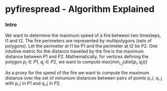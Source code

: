 # pyfirespread - Algorithm Explained
### Intro
We want to determine the maximum speed of a fire between two timesteps, t1 and t2. The fire perimeters are represented by multipolygons (sets of polygons). Let the perimeter at t1 be P1 and the perimeter at t2 be P2. One intuitive metric for the distance travelled by the fire is the maximum distance between P1 and P2. Mathematically, for vertices defining the polygon $p_i \in P1$, $q_j \in P2$, we want to compute max(min$_{i, j}(dist(p_i, q_i))$)


As a proxy for the speed of the fire we want to compute the maximum distance over the set of minumum distances between pairs of points p_i, q_j with p_i in P1 and q_j in P2.